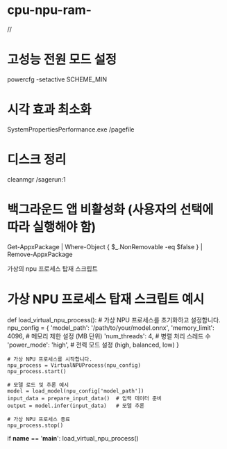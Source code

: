 # cpu-npu-ram-
//


# 고성능 전원 모드 설정
powercfg -setactive SCHEME_MIN

# 시각 효과 최소화
SystemPropertiesPerformance.exe /pagefile

# 디스크 정리
cleanmgr /sagerun:1

# 백그라운드 앱 비활성화 (사용자의 선택에 따라 실행해야 함)
Get-AppxPackage | Where-Object { $_.NonRemovable -eq $false } | Remove-AppxPackage


가상의 npu 프로세스 탑재 스크립트
# 가상 NPU 프로세스 탑재 스크립트 예시
def load_virtual_npu_process():
    # 가상 NPU 프로세스를 초기화하고 설정합니다.
    npu_config = {
        'model_path': '/path/to/your/model.onnx',
        'memory_limit': 4096,  # 메모리 제한 설정 (MB 단위)
        'num_threads': 4,      # 병렬 처리 스레드 수
        'power_mode': 'high',  # 전력 모드 설정 (high, balanced, low)
    }

    # 가상 NPU 프로세스를 시작합니다.
    npu_process = VirtualNPUProcess(npu_config)
    npu_process.start()

    # 모델 로드 및 추론 예시
    model = load_model(npu_config['model_path'])
    input_data = prepare_input_data()  # 입력 데이터 준비
    output = model.infer(input_data)   # 모델 추론

    # 가상 NPU 프로세스 종료
    npu_process.stop()

if __name__ == '__main__':
    load_virtual_npu_process()


